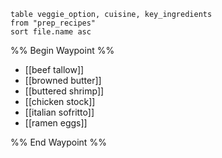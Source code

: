 
```dataview 
table veggie_option, cuisine, key_ingredients
from "prep_recipes"
sort file.name asc
```

%% Begin Waypoint %%
- [[beef tallow]]
- [[browned butter]]
- [[buttered shrimp]]
- [[chicken stock]]
- [[italian sofritto]]
- [[ramen eggs]]

%% End Waypoint %%